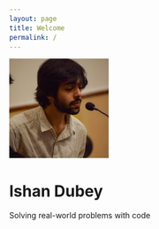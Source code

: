 ```yaml
---
layout: page
title: Welcome
permalink: /
---
```


<div class="container text-center my-5">
  <img
    src="/assets/images/hero.jpeg"
    alt="Ishan Dubey"
    class="rounded-circle mb-4"
    style="width:180px; height:180px; object-fit:cover;"
  />
  <h1 class="display-4">Ishan Dubey</h1>
  <p class="lead">Solving real-world problems with code</p>
</div>


